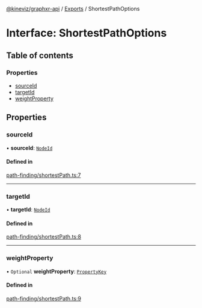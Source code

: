[@kineviz/graphxr-api](../README.md) / [Exports](../modules.md) / ShortestPathOptions

# Interface: ShortestPathOptions

## Table of contents

### Properties

- [sourceId](ShortestPathOptions.md#sourceid)
- [targetId](ShortestPathOptions.md#targetid)
- [weightProperty](ShortestPathOptions.md#weightproperty)

## Properties

### sourceId

• **sourceId**: [`NodeId`](../modules.md#nodeid)

#### Defined in

[path-finding/shortestPath.ts:7](https://bitbucket.org/kineviz/graphxr-api/src/c752a8c/src/path-finding/shortestPath.ts#lines-7)

___

### targetId

• **targetId**: [`NodeId`](../modules.md#nodeid)

#### Defined in

[path-finding/shortestPath.ts:8](https://bitbucket.org/kineviz/graphxr-api/src/c752a8c/src/path-finding/shortestPath.ts#lines-8)

___

### weightProperty

• `Optional` **weightProperty**: [`PropertyKey`](../modules.md#propertykey)

#### Defined in

[path-finding/shortestPath.ts:9](https://bitbucket.org/kineviz/graphxr-api/src/c752a8c/src/path-finding/shortestPath.ts#lines-9)
